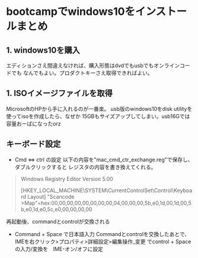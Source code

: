 # bootcampでwindows10をインストールまとめ

## 1. windows10を購入
エディションさえ間違えなければ、購入形態はdvdでもusbでもオンラインコードでも
なんでもよい。プロダクトキーさえ取得できればよい。

## 1. ISOイメージファイルを取得
MicrosoftのHPから手に入れるのが一番楽。
usb版のwindows10をdisk utilityを使ってisoを作成したら、なぜか
15GBもサイズアップしてしまい。usb16Gでは容量おーばになったorz

## キーボード設定

* Cmd <=> ctrl の設定
以下の内容を"mac_cmd_ctr_exchange.reg"で保存し、ダブルクリックすると
レジスタの内容を書き換えてくれる。

>Windows Registry Editor Version 5.00
>
>[HKEY_LOCAL_MACHINE\SYSTEM\CurrentControlSet\Control\Keyboard Layout]
>"Scancode >Map"=hex:00,00,00,00,00,00,00,00,04,00,00,00,5b,e0,1d,00,1d,00,5b,e0,1d,e0,5c,e0,00,00,00,00

再起動後、commandとcontrolが交換される

 * Command + Space で日本語入力
 Commandとcontrolを交換したあとで、IMEを右クリック>プロパティ>詳細設定>編集操作_変更
 でcontrol + Space の入力/変換を　IME-オン/オフに設定
 
